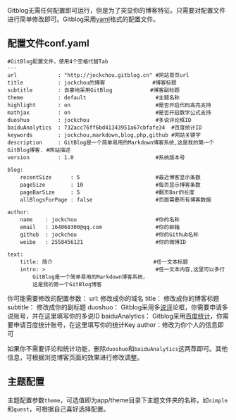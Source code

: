 <!--
author: jockchou
date: 2015-07-30
title: GitBlog配置
tags: GitBlog
category: GitBlog
status: publish
summary: 这是Giblog的一个简单安装教程，如果你熟悉PHP或Web开发，这对你来说一定非常简单。本教程只针对Linux+Nginx环境，对于使用Apache的用户配置参考网上其他资料。
-->

Gitblog无需任何配置即可运行，但是为了突显你的博客特征。只需要对配置文件进行简单修改即可。Gitblog采用[yaml](http://www.yaml.org/ "yaml")格式的配置文件。

## 配置文件conf.yaml ##

```
#GitBlog配置文件，使用4个空格代替Tab
---
url             : "http://jockchou.gitblog.cn" #网站首页url
title           : jockchou的博客               #博客标题
subtitle        : 自豪地采用GitBlog            #博客副标题
theme           : default                      #主题名称
highlight       : on                           #是否开启代码高亮支持
mathjax         : on                           #是否开启数学公式支持
duoshuo         : jockchou                     #多说评论框ID
baiduAnalytics  : 732acc76ff6bd41343951a67cbfafe34  #百度统计ID
keywords        : jockchou,markdown,blog,php,github #网站关键字
description     : GitBlog是一个简单易用的Markdown博客系统,这是我的第一个GitBlog博客. #网站描述
version         : 1.0                          #系统版本号

blog:
    recentSize      : 5                        #最近博客显示条数
    pageSize        : 10                       #每页显示博客条数
    pageBarSize     : 5                        #翻页Bar的长度
    allBlogsForPage : false                    #页面需要所有博客数据
    
author:
    name    : jockchou                         #你的名称     
    email   : 164068300@qq.com                 #你的邮箱
    github  : jockchou                         #你的Github名称
    weibo   : 2558456121                       #你的微博ID

text:
    title: 简介                                #任一文本标题
    intro: >                                   #任一文本内容,这里可以多行  
        GitBlog是一个简单易用的Markdown博客系统，
        这是我的第一个GitBlog博客
```

你可能需要修改的配置参数：
url: 修改成你的域名
title： 修改成你的博客标题
subtitle： 修改成你的副标题
duoshuo： Gitblog采用多[说评](http://duoshuo.com/)论框，你需要申请多说账号，并在这里填写你的多说ID
baiduAnalytics： Gitblog采用[百度统计](http://tongji.baidu.com/)，你需要申请百度统计账号，在这里填写你的统计Key
author：修改为你个人的信息即可

如果你不需要评论和统计功能，删除`duoshuo`和`baiduAnalytics`这两荐即可。其他信息，可根据浏览博客页面的效果进行修改调整。

## 主题配置 ##
主题配置参数`theme`，可选值即为app/theme目录下主题文件夹的名称，如`simple`和`quest`，可根据自己喜好选择配置。
